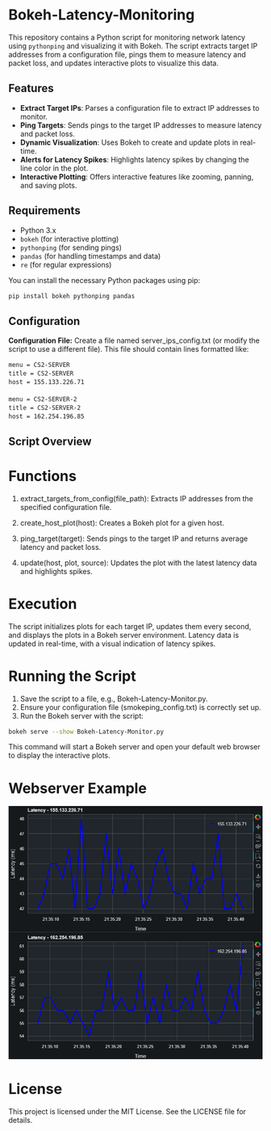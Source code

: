 # Bokeh-Latency-Monitoring

This repository contains a Python script for monitoring network latency using `pythonping` and visualizing it with Bokeh. The script extracts target IP addresses from a configuration file, pings them to measure latency and packet loss, and updates interactive plots to visualize this data.

## Features

- **Extract Target IPs**: Parses a configuration file to extract IP addresses to monitor.
- **Ping Targets**: Sends pings to the target IP addresses to measure latency and packet loss.
- **Dynamic Visualization**: Uses Bokeh to create and update plots in real-time.
- **Alerts for Latency Spikes**: Highlights latency spikes by changing the line color in the plot.
- **Interactive Plotting**: Offers interactive features like zooming, panning, and saving plots.

## Requirements

- Python 3.x
- `bokeh` (for interactive plotting)
- `pythonping` (for sending pings)
- `pandas` (for handling timestamps and data)
- `re` (for regular expressions)

You can install the necessary Python packages using pip:

```sh
pip install bokeh pythonping pandas
```

## Configuration
**Configuration File:** Create a file named server_ips_config.txt (or modify the script to use a different file). This file should contain lines formatted like:

```sh
menu = CS2-SERVER
title = CS2-SERVER
host = 155.133.226.71

menu = CS2-SERVER-2
title = CS2-SERVER-2
host = 162.254.196.85
```

## Script Overview
# Functions
1. extract_targets_from_config(file_path):
Extracts IP addresses from the specified configuration file.

2. create_host_plot(host):
Creates a Bokeh plot for a given host.

3. ping_target(target):
Sends pings to the target IP and returns average latency and packet loss.

4. update(host, plot, source):
Updates the plot with the latest latency data and highlights spikes.

# Execution
The script initializes plots for each target IP, updates them every second, and displays the plots in a Bokeh server environment. Latency data is updated in real-time, with a visual indication of latency spikes.

# Running the Script
1. Save the script to a file, e.g., Bokeh-Latency-Monitor.py.
2. Ensure your configuration file (smokeping_config.txt) is correctly set up.
3. Run the Bokeh server with the script:

```sh
bokeh serve --show Bokeh-Latency-Monitor.py
```
This command will start a Bokeh server and open your default web browser to display the interactive plots.

# Webserver Example
![Webserver Example](web_example.png)

# License
This project is licensed under the MIT License. See the LICENSE file for details.
